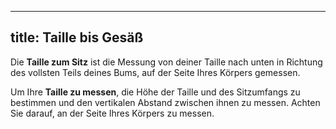 ***

## title: Taille bis Gesäß

Die **Taille zum Sitz** ist die Messung von deiner Taille nach unten in Richtung des vollsten Teils deines Bums, auf der Seite Ihres Körpers gemessen.

Um Ihre **Taille zu messen**, die Höhe der Taille und des Sitzumfangs zu bestimmen und den vertikalen Abstand zwischen ihnen zu messen. Achten Sie darauf, an der Seite Ihres Körpers zu messen.
